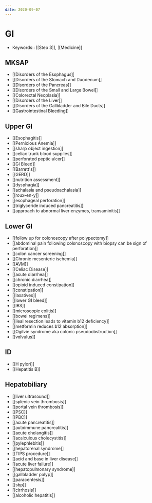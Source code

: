 ```yaml
---
date: 2020-09-07
---
```


# GI

- Keywords:: [[Step 3]], [[Medicine]]

## MKSAP

- [[Disorders of the Esophagus]]
- [[Disorders of the Stomach and Duodenum]]
- [[Disorders of the Pancreas]]
- [[Disorders of the Small and Large Bowel]]
- [[Colorectal Neoplasia]]
- [[Disorders of the Liver]]
- [[Disorders of the Gallbladder and Bile Ducts]]
- [[Gastrointestinal Bleeding]]

## Upper GI

- [[Esophagitis]]
- [[Pernicious Anemia]]
- [[sharp object ingestion]]
- [[celiac trunk blood supplies]]
- [[perforated peptic ulcer]]
- [[GI Bleed]]
- [[Barrett's]]
- [[GERD]]
- [[nutrition assessment]]
- [[dysphagia]]
- [[achalasia and pseudoachalasia]]
- [[roux-en-y]]
- [[esophageal perforation]]
- [[triglyceride induced pancreatitis]]
- [[approach to abnormal liver enzymes, transaminitis]]

## Lower GI

- [[follow up for colonoscopy after polypectomy]]
- [[abdominal pain following colonoscopy with biopsy can be sign of perforation]]
- [[colon cancer screening]]
- [[Chronic mesenteric ischemia]]
- [[AVM]]
- [[Celiac Disease]]
- [[acute diarrhea]]
- [[chronic diarrhea]]
- [[opioid induced constipation]]
- [[constipation]]
- [[laxatives]]
- [[lower GI bleed]]
- [[IBS]]
- [[microscopic colitis]]
- [[bowel regimens]]
- [[ileal resection leads to vitamin b12 deficiency]]
- [[metformin reduces b12 absorption]]
- [[Ogilvie syndrome aka colonic pseudoobstruction]]
- [[volvulus]]

## ID

- [[H pylori]]
- [[Hepatitis B]]

## Hepatobiliary

- [[liver ultrasound]]
- [[splenic vein thrombosis]]
- [[portal vein thrombosis]]
- [[PSC]]
- [[PBC]]
- [[acute pancreatitis]]
- [[autoimmune pancreatitis]]
- [[acute cholangitis]]
- [[acalculous cholecystitis]]
- [[pylephlebitis]]
- [[hepatorenal syndrome]]
- [[TIPS procedure]]
- [[acid and base in liver disease]]
- [[acute liver failure]]
- [[hepatopulmonary syndrome]]
- [[gallbladder polyp]]
- [[paracentesis]]
- [[sbp]]
- [[cirrhosis]]
- [[alcoholic hepatitis]]
